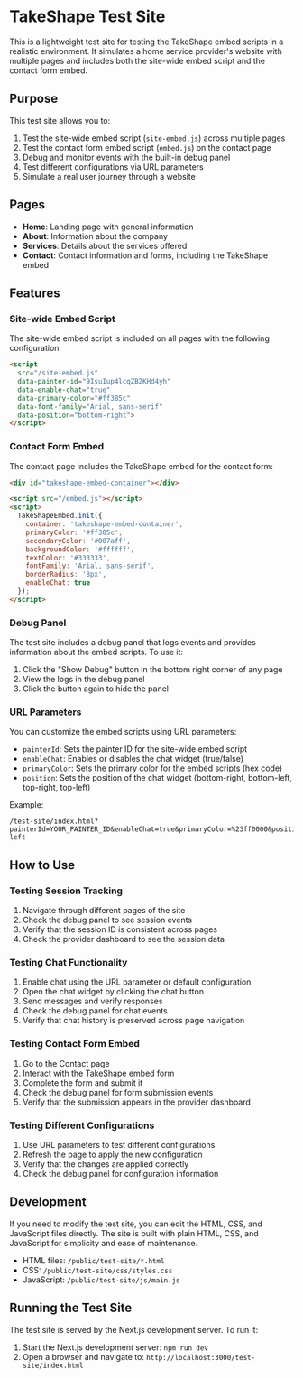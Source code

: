 # TakeShape Test Site

This is a lightweight test site for testing the TakeShape embed scripts in a realistic environment. It simulates a home service provider's website with multiple pages and includes both the site-wide embed script and the contact form embed.

## Purpose

This test site allows you to:

1. Test the site-wide embed script (`site-embed.js`) across multiple pages
2. Test the contact form embed script (`embed.js`) on the contact page
3. Debug and monitor events with the built-in debug panel
4. Test different configurations via URL parameters
5. Simulate a real user journey through a website

## Pages

- **Home**: Landing page with general information
- **About**: Information about the company
- **Services**: Details about the services offered
- **Contact**: Contact information and forms, including the TakeShape embed

## Features

### Site-wide Embed Script

The site-wide embed script is included on all pages with the following configuration:

```html
<script 
  src="/site-embed.js" 
  data-painter-id="9IsuIup4lcqZB2KHd4yh"
  data-enable-chat="true"
  data-primary-color="#ff385c"
  data-font-family="Arial, sans-serif"
  data-position="bottom-right">
</script>
```

### Contact Form Embed

The contact page includes the TakeShape embed for the contact form:

```html
<div id="takeshape-embed-container"></div>

<script src="/embed.js"></script>
<script>
  TakeShapeEmbed.init({
    container: 'takeshape-embed-container',
    primaryColor: '#ff385c',
    secondaryColor: '#007aff',
    backgroundColor: '#ffffff',
    textColor: '#333333',
    fontFamily: 'Arial, sans-serif',
    borderRadius: '8px',
    enableChat: true
  });
</script>
```

### Debug Panel

The test site includes a debug panel that logs events and provides information about the embed scripts. To use it:

1. Click the "Show Debug" button in the bottom right corner of any page
2. View the logs in the debug panel
3. Click the button again to hide the panel

### URL Parameters

You can customize the embed scripts using URL parameters:

- `painterId`: Sets the painter ID for the site-wide embed script
- `enableChat`: Enables or disables the chat widget (true/false)
- `primaryColor`: Sets the primary color for the embed scripts (hex code)
- `position`: Sets the position of the chat widget (bottom-right, bottom-left, top-right, top-left)

Example:
```
/test-site/index.html?painterId=YOUR_PAINTER_ID&enableChat=true&primaryColor=%23ff0000&position=bottom-left
```

## How to Use

### Testing Session Tracking

1. Navigate through different pages of the site
2. Check the debug panel to see session events
3. Verify that the session ID is consistent across pages
4. Check the provider dashboard to see the session data

### Testing Chat Functionality

1. Enable chat using the URL parameter or default configuration
2. Open the chat widget by clicking the chat button
3. Send messages and verify responses
4. Check the debug panel for chat events
5. Verify that chat history is preserved across page navigation

### Testing Contact Form Embed

1. Go to the Contact page
2. Interact with the TakeShape embed form
3. Complete the form and submit it
4. Check the debug panel for form submission events
5. Verify that the submission appears in the provider dashboard

### Testing Different Configurations

1. Use URL parameters to test different configurations
2. Refresh the page to apply the new configuration
3. Verify that the changes are applied correctly
4. Check the debug panel for configuration information

## Development

If you need to modify the test site, you can edit the HTML, CSS, and JavaScript files directly. The site is built with plain HTML, CSS, and JavaScript for simplicity and ease of maintenance.

- HTML files: `/public/test-site/*.html`
- CSS: `/public/test-site/css/styles.css`
- JavaScript: `/public/test-site/js/main.js`

## Running the Test Site

The test site is served by the Next.js development server. To run it:

1. Start the Next.js development server: `npm run dev`
2. Open a browser and navigate to: `http://localhost:3000/test-site/index.html`
